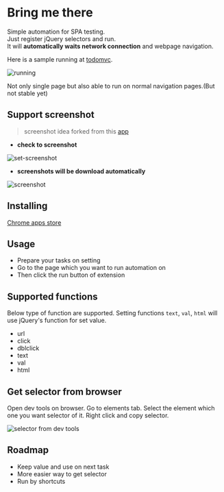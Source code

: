 
Bring me there
=========

Simple automation for SPA testing.  
Just register jQuery selectors and run.  
It will **automatically waits network connection** and webpage navigation.

Here is a sample running at [todomvc](http://todomvc.com/examples/backbone/).

![running](https://raw.githubusercontent.com/sinpaout/bring-me-there/docs/docs/img/todos.gif)

Not only single page but also able to run on normal navigation pages.(But not stable yet)

## Support screenshot

> screenshot idea forked from this [app](http://mrcoles.com/full-page-screen-capture-chrome-extension/)

 - **check to screenshot**

![set-screenshot](https://raw.githubusercontent.com/sinpaout/bring-me-there/docs/docs/img/set-screenshot.png)

 - **screenshots will be download automatically**

![screenshot](https://raw.githubusercontent.com/sinpaout/bring-me-there/docs/docs/img/todos-screenshot.gif)

## Installing

[Chrome apps store](https://chrome.google.com/webstore/detail/bring-me-there/njaajmkbdpimegdlkhgegbfpnblppccj)

## Usage
 
 - Prepare your tasks on setting
 - Go to the page which you want to run automation on
 - Then click the run button of extension

## Supported functions

Below type of function are supported.
Setting functions `text`, `val`, `html` will use jQuery's function for set value.

 - url
 - click
 - dblclick
 - text
 - val
 - html

## Get selector from browser

Open dev tools on browser.
Go to elements tab.
Select the element which one you want selector of it.
Right click and copy selector.

![selector from dev tools](https://github.com/sinpaout/bring-me-there/blob/docs/docs/img/collect-selector.png)

## Roadmap

 - Keep value and use on next task
 - More easier way to get selector
 - Run by shortcuts



